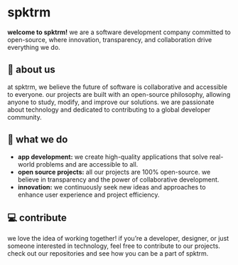 # spktrm

**welcome to spktrm!** we are a software development company committed to open-source, where innovation, transparency, and collaboration drive everything we do.

## 🌈 about us

at spktrm, we believe the future of software is collaborative and accessible to everyone. our projects are built with an open-source philosophy, allowing anyone to study, modify, and improve our solutions. we are passionate about technology and dedicated to contributing to a global developer community.

## 🚀 what we do

- **app development:** we create high-quality applications that solve real-world problems and are accessible to all.
- **open source projects:** all our projects are 100% open-source. we believe in transparency and the power of collaborative development.
- **innovation:** we continuously seek new ideas and approaches to enhance user experience and project efficiency.

## 💻 contribute

we love the idea of working together! if you’re a developer, designer, or just someone interested in technology, feel free to contribute to our projects. check out our repositories and see how you can be a part of spktrm.
